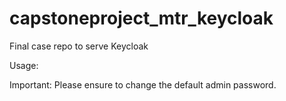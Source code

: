 # capstoneproject_mtr_keycloak

Final case repo to serve Keycloak

Usage:

Important:
Please ensure to change the default admin password.
